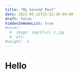 ```yaml
---
title: "My Second Post"
date: 2023-05-22T15:52:30-04:00
draft: false
hiddenInHomeList: true
#cover: 
  #  image: img/Elvis 1.jpg
  #  alt:
#weight: -1
---
```


# Hello
